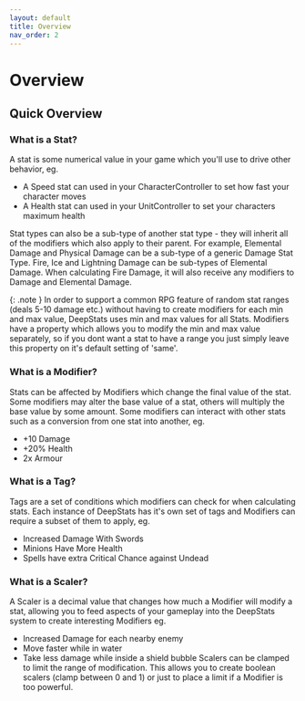 ```yaml
---
layout: default
title: Overview
nav_order: 2
---
```


# Overview

## Quick Overview

### What is a Stat?
A stat is some numerical value in your game which you'll use to drive other behavior, eg.
- A Speed stat can used in your CharacterController to set how fast your character moves
- A Health stat can used in your UnitController to set your characters maximum health

Stat types can also be a sub-type of another stat type - they will inherit all of the modifiers which also apply to their parent. For example, Elemental Damage and Physical Damage can be a sub-type of a generic Damage Stat Type. Fire, Ice and Lightning Damage can be sub-types of Elemental Damage. When calculating Fire Damage, it will also receive any modifiers to Damage and Elemental Damage.

{: .note }
In order to support a common RPG feature of random stat ranges (deals 5-10 damage etc.) without having to create modifiers for each min and max value, DeepStats uses min and max values for all Stats. Modifiers have a property which allows you to modify the min and max value separately, so if you dont want a stat to have a range you just simply leave this property on it's default setting of 'same'.

### What is a Modifier?
Stats can be affected by Modifiers which change the final value of the stat. Some modifiers may alter the base value of a stat, others will multiply the base value by some amount. Some modifiers can interact with other stats such as a conversion from one stat into another, eg.
- +10 Damage
- +20% Health
- 2x Armour

### What is a Tag?
Tags are a set of conditions which modifiers can check for when calculating stats. Each instance of DeepStats has it's own set of tags and Modifiers can require a subset of them to apply, eg.
- Increased Damage With Swords
- Minions Have More Health
- Spells have extra Critical Chance against Undead

### What is a Scaler?
A Scaler is a decimal value that changes how much a Modifier will modify a stat, allowing you to feed aspects of your gameplay into the DeepStats system to create interesting Modifiers eg.
- Increased Damage for each nearby enemy
- Move faster while in water
- Take less damage while inside a shield bubble
Scalers can be clamped to limit the range of modification. This allows you to create boolean scalers (clamp between 0 and 1) or just to place a limit if a Modifier is too powerful.
